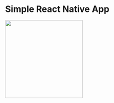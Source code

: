 # Simple React Native App

<img src="D:\projects\courses\first-rn-component\assets\app-gif.gif" width="250"/>